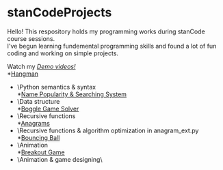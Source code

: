 # stanCodeProjects
Hello! This respository holds my programming works during stanCode course sessions.\
I've begun learning fundemental programming skills and found a lot of fun coding and working on simple projects.

Watch my *[Demo videos!](https://drive.google.com/drive/folders/1Gi3bn9qPW_gR0ISyGzVPLd5Bztdvd7rF?fbclid=IwAR36BW3v_bHn-Idsh-0_ROSWLwrXOzoervZId25OOzH2LX4b6FCGDfULdDg)*\
*[Hangman](https://github.com/AmyTu26304/stanCodeProjects/tree/main/hangman)
  * \Python semantics & syntax\
*[Name Popularity & Searching System](https://github.com/AmyTu26304/stanCodeProjects/tree/main/baby%20names)
  * \Data structure\
*[Boggle Game Solver](https://github.com/AmyTu26304/stanCodeProjects/tree/main/boggle)
  * \Recursive functions\
*[Anagrams](https://github.com/AmyTu26304/stanCodeProjects/tree/main/anagram)
  * \Recursive functions & algorithm optimization in anagram_ext.py\
*[Bouncing Ball](https://github.com/AmyTu26304/stanCodeProjects/tree/main/bouncing%20ball)
  * \Animation\
*[Breakout Game](https://github.com/AmyTu26304/stanCodeProjects/tree/main/breakout)
  * \Animation & game designing\
